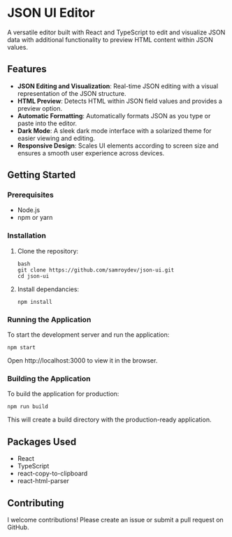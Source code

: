 # JSON UI Editor

A versatile editor built with React and TypeScript to edit and visualize JSON data with additional functionality to preview HTML content within JSON values.

## Features

- **JSON Editing and Visualization**: Real-time JSON editing with a visual representation of the JSON structure.
- **HTML Preview**: Detects HTML within JSON field values and provides a preview option.
- **Automatic Formatting**: Automatically formats JSON as you type or paste into the editor.
- **Dark Mode**: A sleek dark mode interface with a solarized theme for easier viewing and editing.
- **Responsive Design**: Scales UI elements according to screen size and ensures a smooth user experience across devices.

## Getting Started

### Prerequisites

- Node.js
- npm or yarn

### Installation

1. Clone the repository:
   ```
   bash
   git clone https://github.com/samroydev/json-ui.git
   cd json-ui
   ```
1. Install dependancies:
   ```
   npm install
   ```

### Running the Application

To start the development server and run the application:

```
npm start
```

Open http://localhost:3000 to view it in the browser.

### Building the Application

To build the application for production:

```
npm run build

```

This will create a build directory with the production-ready application.

## Packages Used

- React
- TypeScript
- react-copy-to-clipboard
- react-html-parser

## Contributing

I welcome contributions! Please create an issue or submit a pull request on GitHub.
